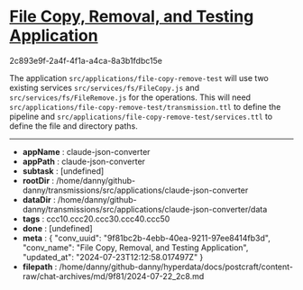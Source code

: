 # [File Copy, Removal, and Testing Application](https://claude.ai/chat/9f81bc2b-4ebb-40ea-9211-97ee8414fb3d)

2c893e9f-2a4f-4f1a-a4ca-8a3b1fdbc15e

The application `src/applications/file-copy-remove-test` will use two existing services `src/services/fs/FileCopy.js` and `src/services/fs/FileRemove.js` for the  operations. This will need `src/applications/file-copy-remove-test/transmission.ttl` to define the pipeline and `src/applications/file-copy-remove-test/services.ttl` to define the file and directory paths.

---

* **appName** : claude-json-converter
* **appPath** : claude-json-converter
* **subtask** : [undefined]
* **rootDir** : /home/danny/github-danny/transmissions/src/applications/claude-json-converter
* **dataDir** : /home/danny/github-danny/transmissions/src/applications/claude-json-converter/data
* **tags** : ccc10.ccc20.ccc30.ccc40.ccc50
* **done** : [undefined]
* **meta** : {
  "conv_uuid": "9f81bc2b-4ebb-40ea-9211-97ee8414fb3d",
  "conv_name": "File Copy, Removal, and Testing Application",
  "updated_at": "2024-07-23T12:12:58.017497Z"
}
* **filepath** : /home/danny/github-danny/hyperdata/docs/postcraft/content-raw/chat-archives/md/9f81/2024-07-22_2c8.md